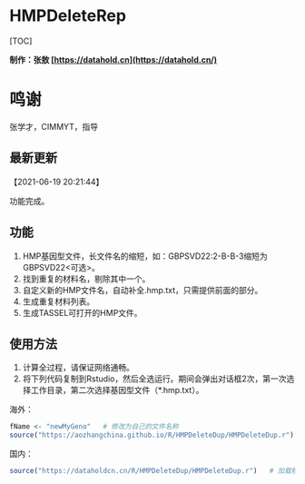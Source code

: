# HMPDeleteRep

[TOC]

**制作：张敖 [https://datahold.cn](https://datahold.cn/)** 

# 鸣谢

张学才，CIMMYT，指导

## 最新更新

【2021-06-19 20:21:44】

功能完成。

## 功能

1. HMP基因型文件，长文件名的缩短，如：GBPSVD22:2-B-B-3缩短为GBPSVD22<可选>。
2. 找到重复的材料名，剔除其中一个。
3. 自定义新的HMP文件名，自动补全.hmp.txt，只需提供前面的部分。
4. 生成重复材料列表。
5. 生成TASSEL可打开的HMP文件。

## 使用方法

1. 计算全过程，请保证网络通畅。
2. 将下列代码复制到Rstudio，然后全选运行。期间会弹出对话框2次，第一次选择工作目录，第二次选择基因型文件（*.hmp.txt）。

海外：

```R
fName <- "newMyGeno"   # 修改为自己的文件名称
source("https://aozhangchina.github.io/R/HMPDeleteDup/HMPDeleteDup.r")   # 加载程序文件，需要联网
```

国内：

```R
source("https://dataholdcn.cn/R/HMPDeleteDup/HMPDeleteDup.r")   # 加载程序文件，需要联网
```


